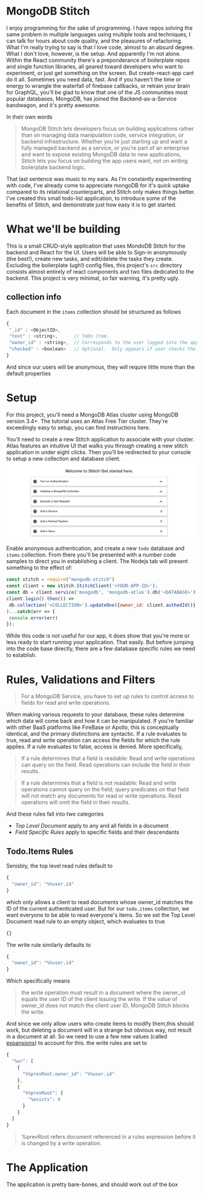 # MongoDB Stitch
[stitchWelcome]: static/images/stitchWelcome.png
[expansions]:https://docs.mongodb.com/stitch/reference/expansions/
 I enjoy programming for the sake of programming. I have repos solving the same problem in multiple languages using multiple tools and techniques, I can talk for hours about code quality, and the pleasures of refactoring. What I'm really trying to say is that I love code, almost to an absurd degree. What I don't love, however, is the setup. And apparently I'm not alone. Within the React community there's a preponderance of boilerplate repos and single function libraries, all geared toward developers who want to experiment, or just get something on the screen. But create-react-app cant do it all. Sometimes you need data, fast. And if you haven't the time or energy to wrangle the waterfall of firebase callbacks, or retrain your brain for GraphQL, you'll be glad to know that one of the JS communities most popular databases, MongoDB, has joined the Backend-as-a-Service bandwagon, and it's pretty awesome.
 
 In their own words 
 
 > MongoDB Stitch lets developers focus on building applications rather than on managing data manipulation code, service integration, or backend infrastructure. Whether you’re just starting up and want a fully managed backend as a service, or you’re part of an enterprise and want to expose existing MongoDB data to new applications, Stitch lets you focus on building the app users want, not on writing boilerplate backend logic.
  

 That last sentence was music to my ears. As I'm constantly experimenting with code, I've already come to appreciate mongoDB for it's quick uptake compared to its relational counterparts, and Stitch only makes things better. I've created this small todo-list application, to introduce some of the benefits of Stitch, and demonstrate just how easy it is to get started.
 
# What we'll be building
 This is a small CRUD-style application that uses MondoDB Stitch for the backend and React for the UI. Users will be able to Sign-in anonymously (the best!), create new tasks, and edit/delete the tasks they create.
 Excluding the boilerplate (ugh!) config files, this project's `src` directory consists almost entirely of react components and two files dedicated to the backend. This project is very minimal, so fair warning, it's pretty ugly.
 
## collection info
Each document in the `items` collection should be structured as follows
  ~~~js
  {
   "_id" : <ObjectID>,
   "text" : <string>,      // ToDo item.
   "owner_id" : <string>,  // Corresponds to the user logged into the app.
   "checked" : <boolean>   // Optional.  Only appears if user checks the item in the app.
 }
  ~~~
And since our users will be anonymous, they will require little more than the default properties
   
# Setup
 For this project, you'll need a MongoDB Atlas cluster using MongoDB version 3.4+. The tutorial uses an Atlas Free Tier cluster. They're exceedingly easy to setup, you can find instructions here.
 
 You'll need to create a new Stitch application to associate with your cluster. Atlas features an intuitive UI that walks you through creating a new stitch application in under eight clicks. Then you'll be redirected to your console to setup a new collection and database client.
 ![stitchWelcome][stitchWelcome]
 
 Enable anonymous authentication, and create a new `todo` database and `items` collection. From there you'll be presented with a number code samples to direct you in establishing a client. The Nodejs tab will present something to the effect of:
 
 ~~~js
const stitch = require("mongodb-stitch")
const client = new stitch.StitchClient('<YOUR-APP-ID>');
const db = client.service('mongodb', 'mongodb-atlas').db('<DATABASE>');
client.login().then(() =>
  db.collection('<COLLECTION>').updateOne({owner_id: client.authedId()}, {$set:{number:42}}, {upsert:true})
)...catch(err => {
  console.error(err)
});
 ~~~
 
 While this code is not useful for our app, it does show that you're more or less ready to start running your application. That easily. But before jumping into the code base directly, there are a few database specific rules we need to establish.
 
# Rules, Validations and Filters
> For a MongoDB Service, you have to set up rules to control access to fields for read and write operations.

 When making various requests to your database, these rules determine which data will come back and how it can be manipulated. If you're familiar with other BaaS platforms like FireBase or Apollo, this is conceptually identical, and the primary distinctions are syntactic. If a rule evaluates to true, read and write operation can access the fields for which the rule applies. If a rule evaluates to false, access is denied. More specifically,
  > If a rule determines that a field is readable:
    Read and write operations can query on the field.
    Read operations can include the field in their results.
  
  > If a rule determines that a field is not readable:
   Read and write operations cannot query on the field; query predicates on that field will not match any documents for read or write operations.
   Read operations will omit the field in their results.

And these rules fall into two categories
 -  _Top Level Document_ apply to any and all fields in a document
 - _Field Specific Rules_ apply to specific fields and their descendants

## Todo.Items Rules
Senisbly, the top level read rules default to 
~~~js
{
  "owner_id": "%%user.id"
}
~~~ 
which only allows a client to read documents whose owner_id matches the ID of the current authenticated user. But for our `todo.items` collection, we want everyone to be able to read everyone's items. So we set the Top Level Document read rule to an empty object, which evaluates to true
~~~js
{}
~~~

The write rule similarly defaults to
~~~js
{
  "owner_id": "%%user.id"
}
~~~

Which specifically means
> the write operation must result in a document where the owner_id equals the user ID of the client issuing the write. If the value of owner_id does not match the client user ID, MongoDB Stitch blocks the write.

And since we only allow users who create items to modify them,this should work, but deleting a document will in a strange but obvious way, not result in a document at all. So we need to use a few new values (called [expansions][expansions]) to account for this. the write rules are set to 
~~~js
{
  "%or": [
    {
      "%%prevRoot.owner_id": "%%user.id"
    },
    {
      "%%prevRoot": {
        "%exists": 0
      }
    }
  ]
}
~~~
> %prevRoot  refers document referenced in a rules expression before it is changed by a write operation.

  
 
# The Application
The application is pretty bare-bones, and should work out of the box
